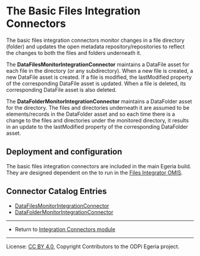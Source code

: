 <!-- SPDX-License-Identifier: CC-BY-4.0 -->
<!-- Copyright Contributors to the ODPi Egeria project. -->

# The Basic Files Integration Connectors

The basic files integration connectors monitor changes in a file directory (folder) and updates the open metadata
repository/repositories to reflect the changes to both the files and folders underneath it.

The **DataFilesMonitorIntegrationConnector** maintains a DataFile asset for each file in the directory (or any subdirectory).
When a new file is created, a new DataFile asset is created.  If a file is modified, the lastModified property
of the corresponding DataFile asset is updated.  When a file is deleted, its corresponding DataFile asset is also deleted.

The **DataFolderMonitorIntegrationConnector** maintains a DataFolder asset for the directory.  The files and directories
underneath it are assumed to be elements/records in the DataFolder asset and so each time there is a change to the
files and directories under the monitored directory, it results in an update to the lastModified property
of the corresponding DataFolder asset.


## Deployment and configuration

The basic files integration connectors are included in the main Egeria build.
They are designed dependent on the to run in the [Files Integrator OMIS](../../../../integration-services/files-integrator).

## Connector Catalog Entries

* [DataFilesMonitorIntegrationConnector](../../../../../open-metadata-publication/website/connector-catalog/data-files-monitor-integration-connector.md)
* [DataFolderMonitorIntegrationConnector](../../../../../open-metadata-publication/website/connector-catalog/data-folder-monitor-integration-connector.md)

----
* Return to [Integration Connectors module](..)

----
License: [CC BY 4.0](https://creativecommons.org/licenses/by/4.0/),
Copyright Contributors to the ODPi Egeria project.